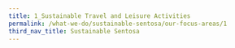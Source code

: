 ```yaml
---
title: 1_Sustainable Travel and Leisure Activities
permalink: /what-we-do/sustainable-sentosa/our-focus-areas/1
third_nav_title: Sustainable Sentosa
---
```


